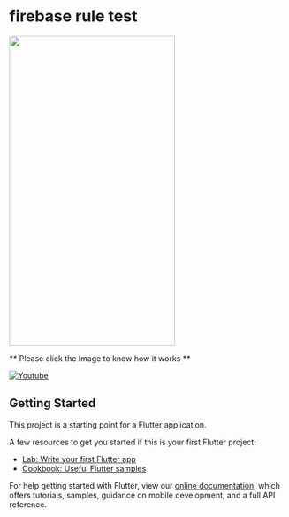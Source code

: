 # firebase rule test

<img src="https://github.com/loydkim/Firebase_rule_test/blob/master/firebaseRuletest.gif" width="300" height="560">

** Please click the Image to know how it works **

[![Youtube](https://img.youtube.com/vi/cJ4MdHhE87Y/0.jpg)](https://youtu.be/cJ4MdHhE87Y)

## Getting Started

This project is a starting point for a Flutter application.

A few resources to get you started if this is your first Flutter project:

- [Lab: Write your first Flutter app](https://flutter.dev/docs/get-started/codelab)
- [Cookbook: Useful Flutter samples](https://flutter.dev/docs/cookbook)

For help getting started with Flutter, view our
[online documentation](https://flutter.dev/docs), which offers tutorials,
samples, guidance on mobile development, and a full API reference.
